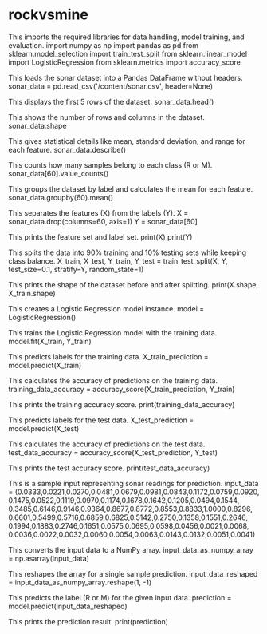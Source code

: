 # rockvsmine
This imports the required libraries for data handling, model training, and evaluation.
import numpy as np
import pandas as pd
from sklearn.model_selection import train_test_split
from sklearn.linear_model import LogisticRegression
from sklearn.metrics import accuracy_score

This loads the sonar dataset into a Pandas DataFrame without headers.
sonar_data = pd.read_csv('/content/sonar.csv', header=None)

This displays the first 5 rows of the dataset.
sonar_data.head()

This shows the number of rows and columns in the dataset.
sonar_data.shape

This gives statistical details like mean, standard deviation, and range for each feature.
sonar_data.describe()

This counts how many samples belong to each class (R or M).
sonar_data[60].value_counts()

This groups the dataset by label and calculates the mean for each feature.
sonar_data.groupby(60).mean()

This separates the features (X) from the labels (Y).
X = sonar_data.drop(columns=60, axis=1)
Y = sonar_data[60]

This prints the feature set and label set.
print(X)
print(Y)

This splits the data into 90% training and 10% testing sets while keeping class balance.
X_train, X_test, Y_train, Y_test = train_test_split(X, Y, test_size=0.1, stratify=Y, random_state=1)

This prints the shape of the dataset before and after splitting.
print(X.shape, X_train.shape)

This creates a Logistic Regression model instance.
model = LogisticRegression()

This trains the Logistic Regression model with the training data.
model.fit(X_train, Y_train)

This predicts labels for the training data.
X_train_prediction = model.predict(X_train)

This calculates the accuracy of predictions on the training data.
training_data_accuracy = accuracy_score(X_train_prediction, Y_train)

This prints the training accuracy score.
print(training_data_accuracy)

This predicts labels for the test data.
X_test_prediction = model.predict(X_test)

This calculates the accuracy of predictions on the test data.
test_data_accuracy = accuracy_score(X_test_prediction, Y_test)

This prints the test accuracy score.
print(test_data_accuracy)

This is a sample input representing sonar readings for prediction.
input_data = (0.0333,0.0221,0.0270,0.0481,0.0679,0.0981,0.0843,0.1172,0.0759,0.0920,
              0.1475,0.0522,0.1119,0.0970,0.1174,0.1678,0.1642,0.1205,0.0494,0.1544,
              0.3485,0.6146,0.9146,0.9364,0.8677,0.8772,0.8553,0.8833,1.0000,0.8296,
              0.6601,0.5499,0.5716,0.6859,0.6825,0.5142,0.2750,0.1358,0.1551,0.2646,
              0.1994,0.1883,0.2746,0.1651,0.0575,0.0695,0.0598,0.0456,0.0021,0.0068,
              0.0036,0.0022,0.0032,0.0060,0.0054,0.0063,0.0143,0.0132,0.0051,0.0041)

This converts the input data to a NumPy array.
input_data_as_numpy_array = np.asarray(input_data)

This reshapes the array for a single sample prediction.
input_data_reshaped = input_data_as_numpy_array.reshape(1, -1)

This predicts the label (R or M) for the given input data.
prediction = model.predict(input_data_reshaped)

This prints the prediction result.
print(prediction)
